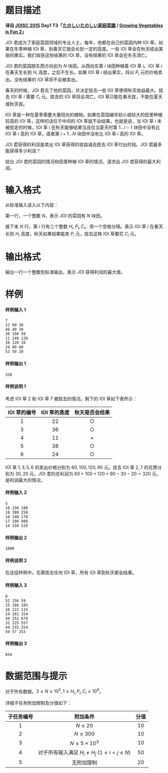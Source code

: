 
# 题目描述

**译自 [JOISC 2015](https://www.ioi-jp.org/camp/2015/2015-sp-tasks/index.html) Day1 T3「[たのしいたのしい家庭菜園](https://www.ioi-jp.org/camp/2015/2015-sp-tasks/2015-sp-d1.pdf) / [Growing Vegetables is Fun 2](https://www.ioi-jp.org/camp/2015/2015-sp-tasks/2015-sp-d1.pdf)」**

JOI 君成为了家庭菜园领域的专业人士，每年，他都在自己的菜园内种 IOI 草。如果在冬季种植 IOI 草，到春天它就会长到一定的高度。一些 IOI 草会在秋天结出美丽的果实。我们收获这些结果的 IOI 草，没有结果的 IOI 草会在冬天凋亡。

JOI 君的菜园按东西方向划为 $N$ 块田。从西向东第 $i$ 块田种植着 IOI 草 $i$。IOI 草 $i$ 在春天生长到 $H_i$ 高度，之后不生长。如果 IOI 草 $i$ 结出果实，将以 $P_i$ 元的价格卖出。没有结果的 IOI 草将不会被卖出。

春天的时候，JOI 君去了他的菜园，并决定拔去一些 IOI 草使得秋天收益最大。拔去 IOI 草 $i$ 需要 $C_i$ 元。拔去的 IOI 草将会凋亡。IOI 草只能在春天拔，不能在夏天或秋天拔。

IOI 草是一种在夏季需要大量阳光的植物。如果在菜园编号较小或较大的田里种植较高的 IOI 草，这样的话位于中间的 IOI 草就不会结果。也就是说，当 IOI 草 $i$ 未被拔走的时候，IOI 草 $i$ 在秋天能够结果当且仅当夏天时第 $1\ldots i-1$ 块田中没有比 IOI 草 $i$ 高的 IOI 草，或者第 $i+1\ldots N$ 块田中没有比 IOI 草 $i$ 高的 IOI 草。

JOI 君获得的利润是卖出 IOI 草获得的收益减去拔去 IOI 草付出的钱。JOI 君最多能获得多少利润？

给出 JOI 君的菜园的情况和田里种植 IOI 草的情况，请求出 JOI 君获得的最大利润。

# 输入格式

从标准输入读入以下内容：

第一行，一个整数 $N$，表示 JOI 的菜园有 $N$ 块田。

接下来 $N$ 行，第 $i$ 行有三个整数 $H_i,P_i,C_i$，用一个空格分隔。表示 IOI 草 $i$ 在春天长到 $H_i$ 高度，秋天如果结果能卖 $P_i$ 元，拔去这株 IOI 草要花 $C_i$ 元。

# 输出格式

输出一行一个整数到标准输出，表示 JOI 获得利润的最大值。

# 样例

#### 样例输入 1
```plain
7
22 60 30
46 40 30
36 100 50
11 140 120
38 120 20
24 90 60
53 50 20
```
#### 样例输出 1
```plain
320
```
#### 样例说明 1
考虑 IOI 草 $2$ 和 IOI 草 $7$ 被拔去的情况。剩下的 IOI 草如下表所示：

| IOI 草的编号 | IOI 草的高度 | 秋天是否会结果 |
| :----------: | :----------: | :------------: |
|     $1$      |     $22$     |       ○        |
|     $3$      |     $36$     |       ○        |
|     $4$      |     $11$     |       ×        |
|     $5$      |     $38$     |       ○        |
|     $6$      |     $24$     |       ○        |

IOI 草 $1,3,5,6$ 的卖出价格分别为 $60,100,120,90$ 元。拔去 IOI 草 $2,7$ 的花费分别为 $30,20$ 元，JOI 君的总利润为 $60+100+120+90-30-20=320$ 元，是利润最大的情况。

#### 样例输入 2
```plain
5
18 150 180
18 380 250
18 140 170
17 180 900
14 150 520
```
#### 样例输出 2
```plain
1000
```
#### 样例说明 2
在这组样例中，无需拔去任何 IOI 草，所有 IOI 草到秋天都会结果。

#### 样例输入 3
```plain
8
52 156 59
15 166 185
16 122 115
24 161 154
44 252 678
32 225 557
44 155 254
59 57 253
```
#### 样例输出 3
```plain
854
```

# 数据范围与提示

对于所有数据，$3\le N\le 10^5,1\le H_i,P_i,C_i\le 10^9$。

详细子任务附加限制及分值如下：

| 子任务编号 |                      附加条件                      | 分值 |
| :--------: | :------------------------------------------------: | :--: |
|    $1$     |                     $N\le 20$                      | $10$ |
|    $2$     |                     $N\le 300$                     | $10$ |
|    $3$     |                $N\le 5\times 10^3$                 | $10$ |
|    $4$     | 对于所有输入满足 $H_i\neq H_j\ (1\le i\lt j\le N)$ |   $50$   |
|    $5$     |                     无附加限制                     |    $20$  |




